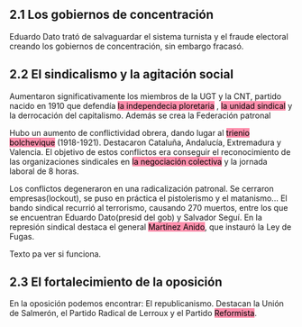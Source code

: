 ## 2.1 Los gobiernos de concentración
Eduardo Dato trató de salvaguardar el sistema turnista y el fraude electoral creando los gobiernos de concentración, sin embargo fracasó.

## 2.2 El sindicalismo y la agitación social
Aumentaron significativamente los miembros de la UGT y la CNT, partido nacido en 1910 que defendía <mark style="background: #FF5582A6;">la independecia ploretaria</mark> , <mark style="background: #FF5582A6;">la unidad sindical</mark> y la derrocación del capitalismo. Además se crea la Federación patronal

Hubo un aumento de conflictividad obrera, dando lugar al <mark style="background: #FF5582A6;">trienio bolchevique</mark> (1918-1921). Destacaron Cataluña, Andalucía, Extremadura y Valencia. El objetivo de estos conflictos era conseguir el reconocimiento de las organizaciones sindicales en <mark style="background: #FF5582A6;">la negociación colectiva</mark> y la jornada laboral de 8 horas.

Los conflictos degeneraron en una radicalización patronal. Se cerraron empresas(lockout), se puso en práctica el pistolerismo y el matanismo... El bando sindical recurrió al terrorismo, causando 270 muertos, entre los que se encuentran Eduardo Dato(presid del gob) y Salvador Seguí. En la represión sindical destaca el general <mark style="background: #FF5582A6;">Martínez Anido</mark>, que instauró la Ley de Fugas.

Texto pa ver si funciona.

## 2.3 El fortalecimiento de la oposición
En la oposición podemos encontrar:
El republicanismo. Destacan la Unión de Salmerón, el Partido Radical de Lerroux y el Partido <mark style="background: #FF5582A6;">Reformista</mark>. 